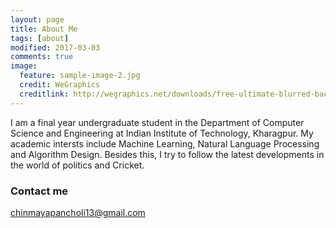 ```yaml
---
layout: page
title: About Me
tags: [about]
modified: 2017-03-03
comments: true
image:
  feature: sample-image-2.jpg
  credit: WeGraphics
  creditlink: http://wegraphics.net/downloads/free-ultimate-blurred-background-pack/
---
```


I am a final year undergraduate student in the Department of Computer Science and Engineering at Indian
Institute of Technology, Kharagpur. My academic intersts include Machine Learning, Natural Language Processing 
and Algorithm Design.
Besides this, I try to follow the latest developments in the world of politics and Cricket.

### Contact me

[chinmayapancholi13@gmail.com](mailto:chinmayapancholi13@gmail.com)

